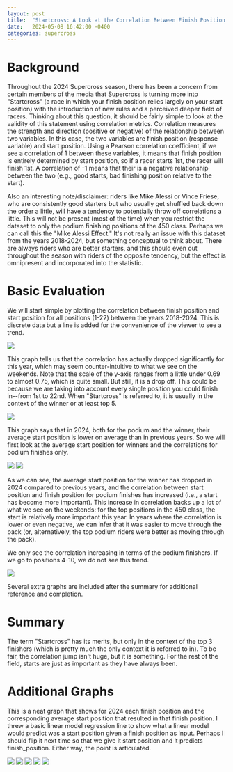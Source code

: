 ```yaml
---
layout: post
title:  "Startcross: A Look at the Correlation Between Finish Position and Start Position in Supercross"
date:   2024-05-08 16:42:00 -0400
categories: supercross
---
```

# Background
Throughout the 2024 Supercross season, there has been a concern from certain members of the media that Supercross is turning more into "Startcross" (a race in which your finish position relies largely on your start position) with the introduction of new rules and a perceived deeper field of racers. Thinking about this question, it should be fairly simple to look at the validity of this statement using correlation metrics. Correlation measures the strength and direction (positive or negative) of the relationship between two variables. In this case, the two variables are finish position (response variable) and start position. Using a Pearson correlation coefficient, if we see a correlation of 1 between these variables, it means that finish position is entirely determined by start position, so if a racer starts 1st, the racer will finish 1st. A correlation of -1 means that their is a negative relationship between the two (e.g., good starts, bad finishing position relative to the start).

Also an interesting note/disclaimer: riders like Mike Alessi or Vince Friese, who are consistently good starters but who usually get shuffled back down the order a little, will have a tendency to potentially throw off correlations a little. This will not be present (most of the time) when you restrict the dataset to only the podium finishing positions of the 450 class. Perhaps we can call this the "Mike Alessi Effect." It's not really an issue with this dataset from the years 2018-2024, but something conceptual to think about. There are always riders who are better starters, and this should even out throughout the season with riders of the opposite tendency, but the effect is omnipresent and incorporated into the statistic.

# Basic Evaluation
We will start simple by plotting the correlation between finish position and start position for all positions (1-22) between the years 2018-2024. This is discrete data but a line is added for the convenience of the viewer to see a trend.

<img src="/images/startcross/corr_allyears.png">

This graph tells us that the correlation has actually dropped significantly for this year, which may seem counter-intuitive to what we see on the weekends. Note that the scale of the y-axis ranges from a little under 0.69 to almost 0.75, which is quite small. But still, it is a drop off. This could be because we are taking into account every single position you could finish in--from 1st to 22nd. When "Startcross" is referred to, it is usually in the context of the winner or at least top 5. 

<img src="/images/startcross/avg_start_chart.png">

This graph says that in 2024, both for the podium and the winner, their average start position is lower on average than in previous years. So we will first look at the average start position for winners and the correlations for podium finishes only.

<img src="/images/startcross/winner_start_heatmap.png">

<img src="/images/startcross/podium_corr.png">

As we can see, the average start position for the winner has dropped in 2024 compared to previous years, and the correlation between start position and finish position for podium finishes has increased (i.e., a start has become more important). This increase in correlation backs up a lot of what we see on the weekends: for the top positions in the 450 class, the start is relatively more important this year. In years where the correlation is lower or even negative, we can infer that it was easier to move through the pack (or, alternatively, the top podium riders were better as moving through the pack).

We only see the correlation increasing in terms of the podium finishers. If we go to positions 4-10, we do not see this trend.

<img src="/images/startcross/top10_corr.png">

Several extra graphs are included after the summary for additional reference and completion.

# Summary
The term "Startcross" has its merits, but only in the context of the top 3 finishers (which is pretty much the only context it is referred to in). To be fair, the correlation jump isn't huge, but it is something. For the rest of the field, starts are just as important as they have always been.

# Additional Graphs

This is a neat graph that shows for 2024 each finish position and the corresponding average start position that resulted in that finish position. I threw a basic linear model regression line to show what a linear model would predict was a start position given a finish position as input. Perhaps I should flip it next time so that we give it start position and it predicts finish_position. Either way, the point is articulated.

<img src="/images/startcross/avg_2024_lm.png">

<img src="/images/startcross/podium_start_heatmap.png">

<img src="/images/startcross/top10_start.png">

<img src="/images/startcross/top20_start.png">

<img src="/images/startcross/cor_top20.png">

